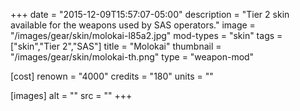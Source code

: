 +++
date = "2015-12-09T15:57:07-05:00"
description = "Tier 2 skin available for the weapons used by SAS operators."
image = "/images/gear/skin/molokai-l85a2.jpg"
mod-types = "skin"
tags = ["skin","Tier 2","SAS"]
title = "Molokai"
thumbnail = "/images/gear/skin/molokai-th.png"
type = "weapon-mod"

[cost]
  renown = "4000"
  credits = "180"
  units = ""

[images]
  alt = ""
  src = ""
+++
